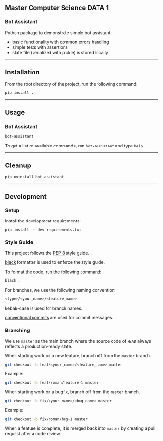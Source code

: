 ## Master Computer Science DATA 1

### Bot Assistant

Python package to demonstrate simple bot assistant.

* basic functionality with common errors handling
* simple tests with assertions
* state file (serialized with pickle) is stored locally

---

## Installation

From the root directory of the project, run the following command:

```bash
pip install .
```

---

## Usage

### Bot Assistant

```bash
bot-assistant
```

To get a list of available commands, run `bot-assistant` and type `help`.

---

## Cleanup

```bash
pip uninstall bot-assistant
```

---

## Development

### Setup

Install the development requirements:

```bash
pip install -r dev-requirements.txt
```

### Style Guide

This project follows the [PEP 8](https://www.python.org/dev/peps/pep-0008/) style guide.

[black](https://pypi.org/project/black/#description) formatter is used to enforce the style guide.

To format the code, run the following command:

```bash
black .
```

For branches, we use the following naming convention:

```bash
<type>/<your_name>/<feature_name>
```

kebab-case is used for branch names.

[conventional commits](https://www.conventionalcommits.org/en/v1.0.0/) are used for commit messages.

### Branching

We use `master` as the main branch where the source code of `HEAD` always reflects a production-ready state.

When starting work on a new feature, branch off from the `master` branch.

```bash
git checkout -b feat/<your_name>/<feature_name> master
```
Example:
```bash
git checkout -b feat/roman/feature-1 master
```

When starting work on a bugfix, branch off from the `master` branch.

```bash
git checkout -b fix/<your_name>/<bug_name> master
```
Example:
```bash
git checkout -b fix/roman/bug-1 master
```

When a feature is complete, it is merged back into `master` by creating a pull request after a code review.
